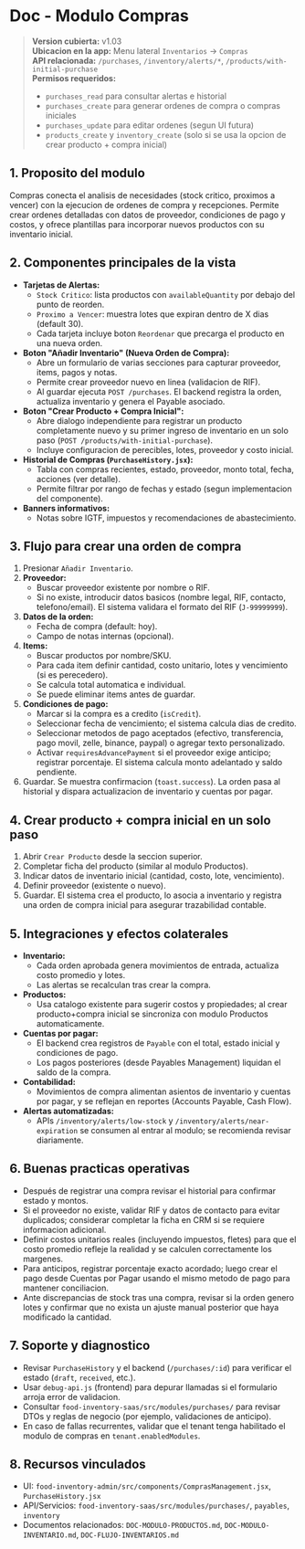 # Doc - Modulo Compras

> **Version cubierta:** v1.03  
> **Ubicacion en la app:** Menu lateral `Inventarios` -> `Compras`  
> **API relacionada:** `/purchases`, `/inventory/alerts/*`, `/products/with-initial-purchase`  
> **Permisos requeridos:**  
> - `purchases_read` para consultar alertas e historial  
> - `purchases_create` para generar ordenes de compra o compras iniciales  
> - `purchases_update` para editar ordenes (segun UI futura)  
> - `products_create` y `inventory_create` (solo si se usa la opcion de crear producto + compra inicial)

## 1. Proposito del modulo
Compras conecta el analisis de necesidades (stock critico, proximos a vencer) con la ejecucion de ordenes de compra y recepciones. Permite crear ordenes detalladas con datos de proveedor, condiciones de pago y costos, y ofrece plantillas para incorporar nuevos productos con su inventario inicial.

## 2. Componentes principales de la vista
- **Tarjetas de Alertas:**  
  - `Stock Critico`: lista productos con `availableQuantity` por debajo del punto de reorden.  
  - `Proximo a Vencer`: muestra lotes que expiran dentro de X dias (default 30).  
  - Cada tarjeta incluye boton `Reordenar` que precarga el producto en una nueva orden.
- **Boton "Añadir Inventario" (Nueva Orden de Compra):**  
  - Abre un formulario de varias secciones para capturar proveedor, items, pagos y notas.  
  - Permite crear proveedor nuevo en linea (validacion de RIF).  
  - Al guardar ejecuta `POST /purchases`. El backend registra la orden, actualiza inventario y genera el Payable asociado.
- **Boton "Crear Producto + Compra Inicial":**  
  - Abre dialogo independiente para registrar un producto completamente nuevo y su primer ingreso de inventario en un solo paso (`POST /products/with-initial-purchase`).  
  - Incluye configuracion de perecibles, lotes, proveedor y costo inicial.
- **Historial de Compras (`PurchaseHistory.jsx`):**  
  - Tabla con compras recientes, estado, proveedor, monto total, fecha, acciones (ver detalle).  
  - Permite filtrar por rango de fechas y estado (segun implementacion del componente).
- **Banners informativos:**  
  - Notas sobre IGTF, impuestos y recomendaciones de abastecimiento.

## 3. Flujo para crear una orden de compra
1. Presionar `Añadir Inventario`.  
2. **Proveedor:**  
   - Buscar proveedor existente por nombre o RIF.  
   - Si no existe, introducir datos basicos (nombre legal, RIF, contacto, telefono/email). El sistema validara el formato del RIF (`J-99999999`).  
3. **Datos de la orden:**  
   - Fecha de compra (default: hoy).  
   - Campo de notas internas (opcional).  
4. **Items:**  
   - Buscar productos por nombre/SKU.  
   - Para cada item definir cantidad, costo unitario, lotes y vencimiento (si es perecedero).  
   - Se calcula total automatica e individual.  
   - Se puede eliminar items antes de guardar.  
5. **Condiciones de pago:**  
   - Marcar si la compra es a credito (`isCredit`).  
   - Seleccionar fecha de vencimiento; el sistema calcula dias de credito.  
   - Seleccionar metodos de pago aceptados (efectivo, transferencia, pago movil, zelle, binance, paypal) o agregar texto personalizado.  
   - Activar `requiresAdvancePayment` si el proveedor exige anticipo; registrar porcentaje. El sistema calcula monto adelantado y saldo pendiente.  
6. Guardar. Se muestra confirmacion (`toast.success`). La orden pasa al historial y dispara actualizacion de inventario y cuentas por pagar.

## 4. Crear producto + compra inicial en un solo paso
1. Abrir `Crear Producto` desde la seccion superior.  
2. Completar ficha del producto (similar al modulo Productos).  
3. Indicar datos de inventario inicial (cantidad, costo, lote, vencimiento).  
4. Definir proveedor (existente o nuevo).  
5. Guardar. El sistema crea el producto, lo asocia a inventario y registra una orden de compra inicial para asegurar trazabilidad contable.

## 5. Integraciones y efectos colaterales
- **Inventario:**  
  - Cada orden aprobada genera movimientos de entrada, actualiza costo promedio y lotes.  
  - Las alertas se recalculan tras crear la compra.
- **Productos:**  
  - Usa catalogo existente para sugerir costos y propiedades; al crear producto+compra inicial se sincroniza con modulo Productos automaticamente.
- **Cuentas por pagar:**  
  - El backend crea registros de `Payable` con el total, estado inicial y condiciones de pago.  
  - Los pagos posteriores (desde Payables Management) liquidan el saldo de la compra.
- **Contabilidad:**  
  - Movimientos de compra alimentan asientos de inventario y cuentas por pagar, y se reflejan en reportes (Accounts Payable, Cash Flow).
- **Alertas automatizadas:**  
  - APIs `/inventory/alerts/low-stock` y `/inventory/alerts/near-expiration` se consumen al entrar al modulo; se recomienda revisar diariamente.

## 6. Buenas practicas operativas
- Después de registrar una compra revisar el historial para confirmar estado y montos.  
- Si el proveedor no existe, validar RIF y datos de contacto para evitar duplicados; considerar completar la ficha en CRM si se requiere informacion adicional.  
- Definir costos unitarios reales (incluyendo impuestos, fletes) para que el costo promedio refleje la realidad y se calculen correctamente los margenes.  
- Para anticipos, registrar porcentaje exacto acordado; luego crear el pago desde Cuentas por Pagar usando el mismo metodo de pago para mantener conciliacion.  
- Ante discrepancias de stock tras una compra, revisar si la orden genero lotes y confirmar que no exista un ajuste manual posterior que haya modificado la cantidad.

## 7. Soporte y diagnostico
- Revisar `PurchaseHistory` y el backend (`/purchases/:id`) para verificar el estado (`draft`, `received`, etc.).  
- Usar `debug-api.js` (frontend) para depurar llamadas si el formulario arroja error de validacion.  
- Consultar `food-inventory-saas/src/modules/purchases/` para revisar DTOs y reglas de negocio (por ejemplo, validaciones de anticipo).  
- En caso de fallas recurrentes, validar que el tenant tenga habilitado el modulo de compras en `tenant.enabledModules`.

## 8. Recursos vinculados
- UI: `food-inventory-admin/src/components/ComprasManagement.jsx`, `PurchaseHistory.jsx`  
- API/Servicios: `food-inventory-saas/src/modules/purchases/`, `payables`, `inventory`  
- Documentos relacionados: `DOC-MODULO-PRODUCTOS.md`, `DOC-MODULO-INVENTARIO.md`, `DOC-FLUJO-INVENTARIOS.md`

